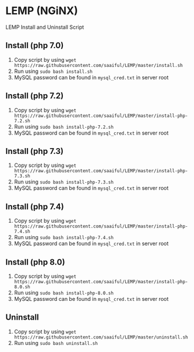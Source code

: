 # LEMP (NGiNX)
LEMP Install and Uninstall Script

## Install (php 7.0)
1. Copy script by using `wget https://raw.githubusercontent.com/saaiful/LEMP/master/install.sh`
2. Run using `sudo bash install.sh`
3. MySQL password can be found in `mysql_cred.txt` in server root

## Install (php 7.2)
1. Copy script by using `wget https://raw.githubusercontent.com/saaiful/LEMP/master/install-php-7.2.sh`
2. Run using `sudo bash install-php-7.2.sh`
3. MySQL password can be found in `mysql_cred.txt` in server root

## Install (php 7.3)
1. Copy script by using `wget https://raw.githubusercontent.com/saaiful/LEMP/master/install-php-7.3.sh`
2. Run using `sudo bash install-php-7.3.sh`
3. MySQL password can be found in `mysql_cred.txt` in server root

## Install (php 7.4)
1. Copy script by using `wget https://raw.githubusercontent.com/saaiful/LEMP/master/install-php-7.4.sh`
2. Run using `sudo bash install-php-7.4.sh`
3. MySQL password can be found in `mysql_cred.txt` in server root

## Install (php 8.0)
1. Copy script by using `wget https://raw.githubusercontent.com/saaiful/LEMP/master/install-php-8.0.sh`
2. Run using `sudo bash install-php-8.0.sh`
3. MySQL password can be found in `mysql_cred.txt` in server root

## Uninstall
1. Copy script by using `wget https://raw.githubusercontent.com/saaiful/LEMP/master/uninstall.sh`
2. Run using `sudo bash uninstall.sh`
